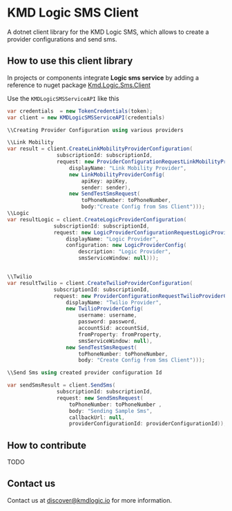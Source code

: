 # KMD Logic SMS Client
A dotnet client library for the KMD Logic SMS, which allows to create a provider configurations and send sms.

## How to use this client library
In projects or components integrate **Logic sms service** by adding a reference to nuget package [Kmd.Logic.Sms.Client](https://www.nuget.org/packages?q=Kmd.Logic.Sms.Client)

Use the `KMDLogicSMSServiceAPI` like this 

```csharp
var credentials  = new TokenCredentials(token);
var client = new KMDLogicSMSServiceAPI(credentials)

\\Creating Provider Configuration using various providers

\\Link Mobility
var result = client.CreateLinkMobilityProviderConfiguration(
                subscriptionId: subscriptionId,
                request: new ProviderConfigurationRequestLinkMobilityProviderConfig(
                    displayName: "Link Mobility Provider",
                    new LinkMobilityProviderConfig(
                        apiKey: apiKey,
                        sender: sender),
                    new SendTestSmsRequest(
                        toPhoneNumber: toPhoneNumber,
                        body:"Create Config from Sms Client")));
\\Logic
var resultLogic = client.CreateLogicProviderConfiguration(
               subscriptionId: subscriptionId,
               request: new LogicProviderConfigurationRequestLogicProviderConfig(
                   displayName: "Logic Provider",
                   configuration: new LogicProviderConfig(
                       description: "Logic Provider",
                       smsServiceWindow: null)));


\\Twilio
var resultTwilio = client.CreateTwilioProviderConfiguration(
               subscriptionId: subscriptionId,
               request: new ProviderConfigurationRequestTwilioProviderConfig(
                   displayName: "Twilio Provider",
                   new TwilioProviderConfig(
                       username: username,
                       password: password,
                       accountSid: accountSid,
                       fromProperty: fromProperty,
                       smsServiceWindow: null),
                   new SendTestSmsRequest(
                       toPhoneNumber: toPhoneNumber,
                       body: "Create Config from Sms Client")));

\\Send Sms using created provider configuration Id

var sendSmsResult = client.SendSms(
                subscriptionId: subscriptionId,
                request: new SendSmsRequest(
                    toPhoneNumber: toPhoneNumber ,
                    body: "Sending Sample Sms",
                    callbackUrl: null,
                    providerConfigurationId: providerConfigurationId));


```

## How to contribute

TODO

## Contact us

Contact us at discover@kmdlogic.io for more information.


